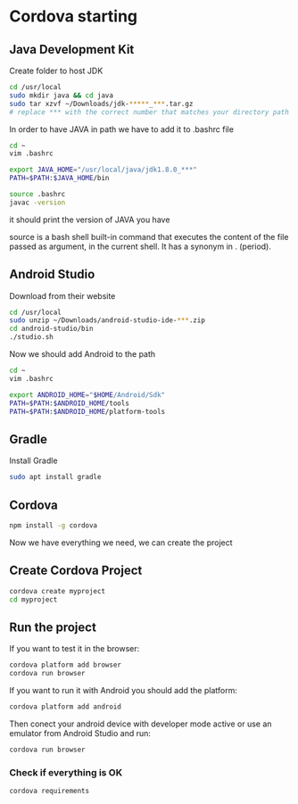 # Cordova starting
## Java Development Kit
Create folder to host JDK
```bash
cd /usr/local
sudo mkdir java && cd java
sudo tar xzvf ~/Downloads/jdk-*****_***.tar.gz
# replace *** with the correct number that matches your directory path
```

In order to have JAVA in path we have to add it to .bashrc file

```bash
cd ~
vim .bashrc
```

```bash
export JAVA_HOME="/usr/local/java/jdk1.8.0_***"
PATH=$PATH:$JAVA_HOME/bin
```

```bash
source .bashrc
javac -version 
```
it should print the version of JAVA you have

source is a bash shell built-in command that executes the content of the file passed as argument, in the current shell. It has a synonym in . (period).

## Android Studio

Download from their website

```bash
cd /usr/local
sudo unzip ~/Downloads/android-studio-ide-***.zip
cd android-studio/bin
./studio.sh
```

Now we should add Android to the path
```bash
cd ~
vim .bashrc
```

```bash
export ANDROID_HOME="$HOME/Android/Sdk"
PATH=$PATH:$ANDROID_HOME/tools
PATH=$PATH:$ANDROID_HOME/platform-tools
```

## Gradle

Install Gradle

```bash
sudo apt install gradle
```

## Cordova

```bash
npm install -g cordova
```

Now we have everything we need, we can create the project

## Create Cordova Project

```bash
cordova create myproject
cd myproject
```

## Run the project

If you want to test it in the browser:
```bash
cordova platform add browser
cordova run browser
```

If you want to run it with Android you should add the platform:

```bash
cordova platform add android
```
Then conect your android device with developer mode active or use an emulator from Android Studio and run:

```bash
cordova run browser
```

### Check if everything is OK

```bash
cordova requirements
```


